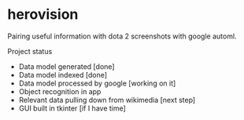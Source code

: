 # herovision
 Pairing useful information with dota 2 screenshots with google automl.
 
 Project status
 - Data model generated [done]
 - Data model indexed [done]
 - Data model processed by google [working on it]
 - Object recognition in app
 - Relevant data pulling down from wikimedia [next step]
 - GUI built in tkinter [if I have time]
 
